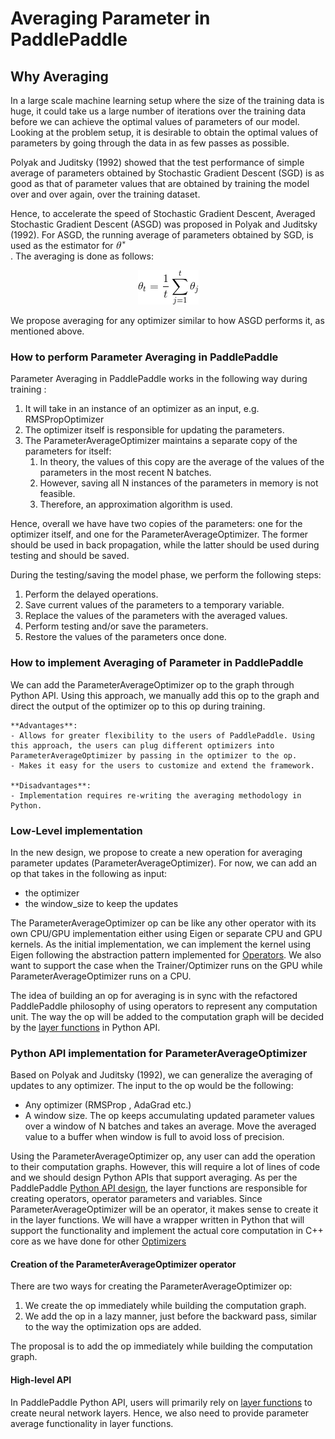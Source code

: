 # Averaging Parameter in PaddlePaddle

## Why Averaging
In a large scale machine learning setup where the size of the training data is huge, it could take us a large number of iterations over the training data before we can achieve the optimal values of parameters of our model. Looking at the problem setup, it is desirable to obtain the optimal values of parameters by going through the data in as few passes as possible.

Polyak and Juditsky (1992) showed that the test performance of simple average of parameters obtained by Stochastic Gradient Descent (SGD) is as good as that of parameter values that are obtained by training the model over and over again, over the training dataset.

Hence, to accelerate the speed of Stochastic Gradient Descent, Averaged Stochastic Gradient Descent (ASGD) was proposed in Polyak and Juditsky (1992). For ASGD, the running average of parameters obtained by SGD, is used as the estimator for <img src="https://raw.githubusercontent.com/PaddlePaddle/Paddle/develop/doc/fluid/images/theta_star.gif"/><br/> . The averaging is done as follows:

<p align="center">
<img src="https://raw.githubusercontent.com/PaddlePaddle/Paddle/develop/doc/fluid/images/asgd.gif"><br />
</p>

We propose averaging for any optimizer similar to how ASGD performs it, as mentioned above.

### How to perform Parameter Averaging in PaddlePaddle

Parameter Averaging in PaddlePaddle works in the following way during training :
1. It will take in an instance of an optimizer as an input, e.g. RMSPropOptimizer
2. The optimizer itself is responsible for updating the parameters.
3. The ParameterAverageOptimizer maintains a separate copy of the parameters for itself:
    1. In theory, the values of this copy are the average of the values of the parameters in the most recent N batches.
    2. However, saving all N instances of the parameters in memory is not feasible.
    3. Therefore, an approximation algorithm is used.

Hence, overall we have have two copies of the parameters: one for the optimizer itself, and one for the ParameterAverageOptimizer. The former should be used in back propagation, while the latter should be used during testing and should be saved.

During the testing/saving the model phase, we perform the following steps:
1. Perform the delayed operations.
2. Save current values of the parameters to a temporary variable.
3. Replace the values of the parameters with the averaged values.
4. Perform testing and/or save the parameters.
5. Restore the values of the parameters once done.

### How to implement Averaging of Parameter in PaddlePaddle

We can add the ParameterAverageOptimizer op to the graph through Python API. Using this approach, we manually add this op to the graph and direct the output of the optimizer op to this op during training.

	**Advantages**:
    - Allows for greater flexibility to the users of PaddlePaddle. Using this approach, the users can plug different optimizers into ParameterAverageOptimizer by passing in the optimizer to the op.
    - Makes it easy for the users to customize and extend the framework.

	**Disadvantages**:
    - Implementation requires re-writing the averaging methodology in Python.  

### Low-Level implementation

In the new design, we propose to create a new operation for averaging parameter updates (ParameterAverageOptimizer). For now, we can add an op that takes in the following as input:
- the optimizer
- the window_size to keep the updates

The ParameterAverageOptimizer op can be like any other operator with its own CPU/GPU implementation either using Eigen or separate CPU and GPU kernels. As the initial implementation, we can implement the kernel using Eigen following the abstraction pattern implemented for [Operators](https://github.com/PaddlePaddle/Paddle/blob/develop/paddle/fluid/operators/rmsprop_op.h). We also want to support the case when the Trainer/Optimizer runs on the GPU while ParameterAverageOptimizer runs on a CPU.

The idea of building an op for averaging is in sync with the refactored PaddlePaddle philosophy of using operators to represent any computation unit. The way the op will be added to the computation graph will be decided by the [layer functions](https://github.com/PaddlePaddle/Paddle/blob/develop/doc/fluid/design/modules/python_api.md#layer-function) in Python API.

### Python API implementation for ParameterAverageOptimizer

Based on Polyak and Juditsky (1992), we can generalize the averaging of updates to any optimizer. The input to the op would be the following:
- Any optimizer (RMSProp , AdaGrad etc.)
- A window size. The op keeps accumulating updated parameter values over a window of N batches and takes an average. Move the averaged value to a buffer when window is full to avoid loss of precision.

Using the ParameterAverageOptimizer op, any user can add the operation to their computation graphs. However, this will require a lot of lines of code and we should design Python APIs that support averaging. As per the PaddlePaddle [Python API design](https://github.com/PaddlePaddle/Paddle/blob/develop/doc/fluid/design/modules/python_api.md), the layer functions are responsible for creating operators, operator parameters and variables. Since ParameterAverageOptimizer will be an operator, it makes sense to create it in the layer functions.
We will have a wrapper written in Python that will support the functionality and implement the actual core computation in C++ core as we have done for other [Optimizers](https://github.com/PaddlePaddle/Paddle/blob/develop/paddle/fluid/operators/rmsprop_op.cc)

#### Creation of the ParameterAverageOptimizer operator
There are two ways for creating the ParameterAverageOptimizer op:
1. We create the op immediately while building the computation graph.
2. We add the op in a lazy manner, just before the backward pass, similar to the way the optimization ops are added.

The proposal is to add the op immediately while building the computation graph.

#### High-level API

In PaddlePaddle Python API, users will primarily rely on [layer functions](https://github.com/PaddlePaddle/Paddle/blob/develop/doc/fluid/design/modules/python_api.md#layer-function) to create neural network layers. Hence, we also need to provide parameter average functionality in layer functions.
